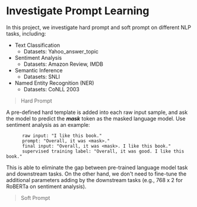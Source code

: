 # Investigate Prompt Learning

In this project, we investigate hard prompt and soft prompt on different NLP tasks, including:
- Text Classification
  - Datasets: Yahoo_answer_topic
- Sentiment Analysis
  - Datasets: Amazon Review, IMDB
- Semantic Inference
  - Datasets: SNLI
- Named Entity Recognition (NER)
  - Datasets: CoNLL 2003

> Hard Prompt 

A pre-defined hard template is added into each raw input sample, and ask the model to predict the **_mask_** token as the masked language model. 
Use sentiment analysis as an example:
  
          raw input: "I like this book."
          prompt: "Overall, it was <mask>."
          final input: "Overall, it was <mask>. I like this book."
          supervised training label: "Overall, it was good. I like this book."
          
This is able to eliminate the gap between pre-trained language model task and downstream tasks.
On the other hand, we don't need to fine-tune the additional parameters adding by the downstream tasks (e.g., 768 x 2 for RoBERTa on sentiment analysis).

> Soft Prompt 


